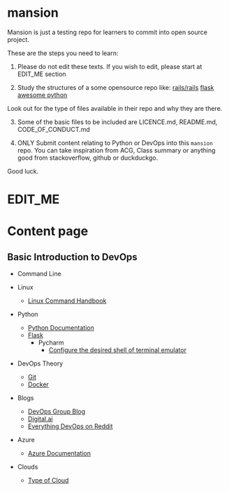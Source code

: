 # mansion

Mansion is just a testing repo for learners to commit into open source project.

These are the steps you need to learn:

1. Please do not edit these texts. If you wish to edit, please start at EDIT_ME section

2. Study the structures of a some opensource repo like:
   [rails/rails](https://github.com/rails/rails)
   [flask](https://github.com/pallets/flask)
   [awesome python](https://github.com/vinta/awesome-python)

Look out for the type of files available in their repo and why they are there.

3. Some of the basic files to be included are LICENCE.md, README.md, CODE_OF_CONDUCT.md

4. ONLY Submit content relating to Python or DevOps into this `mansion` repo. You can take inspiration from ACG, Class
   summary or anything good from stackoverflow, github or duckduckgo.

Good luck.

# EDIT_ME

# Content page

## Basic Introduction to DevOps

- Command Line
- Linux
    - [Linux Command Handbook](https://www.freecodecamp.org/news/the-linux-commands-handbook/)
- Python
    - [Python Documentation](https://www.python.org/doc/)
    - [Flask](https://flask.palletsprojects.com/en/1.1.x/)
        - Pycharm
            - [Configure the desired shell of terminal emulator](https://www.jetbrains.com/help/pycharm/terminal-emulator.html#configure-the-terminal-emulator)
- DevOps Theory
    - [Git](https://git-scm.com/docs)
    - [Docker](https://docs.docker.com/get-started/overview/)

- Blogs
    - [DevOps Group Blog](https://www.devopsgroup.com/blog/)
    - [Digital.ai](https://digital.ai/catalyst-blog)
    - [Everything DevOps on Reddit](https://www.reddit.com/r/devops/)
 
- Azure
    - [Azure Documentation](https://docs.microsoft.com/en-us/azure/?product=featured)
- Clouds
    - [Type of Cloud](file:///C:/Users/franc/Dropbox/Francis%202021/Cloud%20Devops/Differences%20between%20Cloud%20Computing.pdf)


